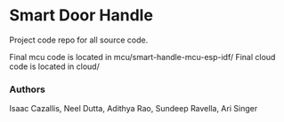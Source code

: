 # Smart Door Handle
Project code repo for all source code.

Final mcu code is located in mcu/smart-handle-mcu-esp-idf/
Final cloud code is located in cloud/



### Authors
Isaac Cazallis, Neel Dutta, Adithya Rao, Sundeep Ravella, Ari Singer
